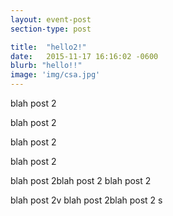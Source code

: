 ```yaml
---
layout: event-post
section-type: post

title:  "hello2!"
date:   2015-11-17 16:16:02 -0600
blurb: "hello!!"
image: 'img/csa.jpg'
---
```

blah post 2

blah post 2

blah post 2

blah post 2

blah post 2blah post 2
blah post 2

blah post 2v
blah post 2blah post 2
s
